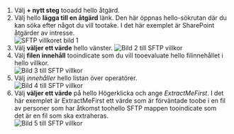 1. Välj **+ nytt steg** tooadd hello åtgärd.  
2. Välj hello **lägga till en åtgärd** länk. Den här öppnas hello-sökrutan där du kan söka efter något du vill tootake. I det här exemplet är SharePoint åtgärder av intresse.    
   ![SFTP villkoret bild 1](./media/connectors-create-api-sftp/condition-1.png)    
3. Välj **väljer ett värde** hello vänster. 
   ![Bild 2 till SFTP villkor](./media/connectors-create-api-sftp/condition-2.png)    
4. Välj **filen innehåll** tooindicate som du vill tooevaluate hello filinnehållet i hello villkor.      
   ![Bild 3 till SFTP villkor](./media/connectors-create-api-sftp/condition-3.png)   
5. Välj *innehåller* hello listan över operatörer.       
   ![Bild 4 till SFTP villkor](./media/connectors-create-api-sftp/condition-4.png)   
6. Välj **väljer ett värde** på hello Högerklicka och ange *ExtractMeFirst*. I det här exemplet är ExtractMeFirst ett värde som är förväntade toobe i en fil av personer som har åtkomst toohello SFTP mappen tooindicate som det är en fil som ska extraheras.  
   ![Bild 5 till SFTP villkor](./media/connectors-create-api-sftp/condition-5.png)   

